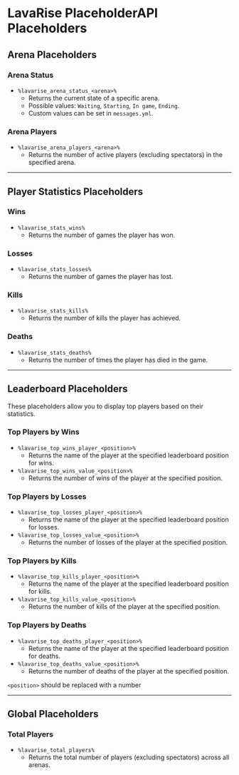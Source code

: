 # LavaRise PlaceholderAPI Placeholders

## Arena Placeholders

### Arena Status
- `%lavarise_arena_status_<arena>%`
  - Returns the current state of a specific arena.
  - Possible values: `Waiting`, `Starting`, `In game`, `Ending`.
  - Custom values can be set in `messages.yml`.

### Arena Players
- `%lavarise_arena_players_<arena>%`
  - Returns the number of active players (excluding spectators) in the specified arena.

---  

## Player Statistics Placeholders

### Wins
- `%lavarise_stats_wins%`
  - Returns the number of games the player has won.

### Losses
- `%lavarise_stats_losses%`
  - Returns the number of games the player has lost.

### Kills
- `%lavarise_stats_kills%`
  - Returns the number of kills the player has achieved.

### Deaths
- `%lavarise_stats_deaths%`
  - Returns the number of times the player has died in the game.

---  

## Leaderboard Placeholders

These placeholders allow you to display top players based on their statistics.

### Top Players by Wins
- `%lavarise_top_wins_player_<position>%`
  - Returns the name of the player at the specified leaderboard position for wins.
- `%lavarise_top_wins_value_<position>%`
  - Returns the number of wins of the player at the specified position.

### Top Players by Losses
- `%lavarise_top_losses_player_<position>%`
  - Returns the name of the player at the specified leaderboard position for losses.
- `%lavarise_top_losses_value_<position>%`
  - Returns the number of losses of the player at the specified position.

### Top Players by Kills
- `%lavarise_top_kills_player_<position>%`
  - Returns the name of the player at the specified leaderboard position for kills.
- `%lavarise_top_kills_value_<position>%`
  - Returns the number of kills of the player at the specified position.

### Top Players by Deaths
- `%lavarise_top_deaths_player_<position>%`
  - Returns the name of the player at the specified leaderboard position for deaths.
- `%lavarise_top_deaths_value_<position>%`
  - Returns the number of deaths of the player at the specified position.

`<position>` should be replaced with a number

---  

## Global Placeholders

### Total Players
- `%lavarise_total_players%`
  - Returns the total number of players (excluding spectators) across all arenas.